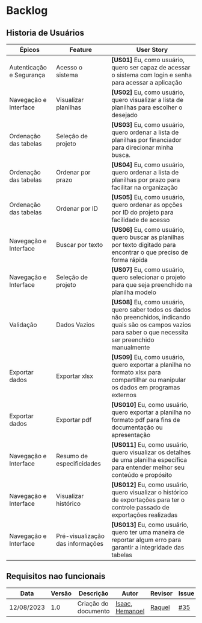# Backlog

## Historia de Usuários

| Épicos   |  Feature    | User Story|
| ------------- | ------------- | -------------|
|Autenticação e Segurança  |Acesso o sistema| <b>[US01]</b> Eu, como usuário, quero ser capaz de acessar o sistema com login e senha para acessar a aplicação|  
|Navegação e Interface |Visualizar planilhas| <b>[US02]</b> Eu, como usuário, quero visualizar a lista de planilhas para escolher o desejado|
|Ordenação das tabelas |Seleção de projeto| <b>[US03]</b> Eu, como usuário, quero ordenar a lista de planilhas por financiador para direcionar minha busca.|
|Ordenação das tabelas  |Ordenar por prazo| <b>[US04]</b> Eu, como usuário, quero ordenar a lista de planilhas por prazo para facilitar na organização|  
|Ordenação das tabelas |Ordenar por ID| <b>[US05]</b> Eu, como usuário, quero ordenar as opções por ID do projeto para facilidade de acesso|    
|Navegação e Interface |Buscar por texto| <b>[US06]</b> Eu, como usuário, quero buscar as planilhas por texto digitado para encontrar o que preciso de forma rápida|  
|Navegação e Interface |Seleção de projeto| <b>[US07]</b> Eu, como usuário, quero selecionar o projeto para que seja preenchido na planilha modelo|  
|Validação |Dados Vazios| <b>[US08]</b> Eu, como usuário, quero saber todos os dados não preenchidos, indicando quais são os campos vazios para saber o que necessita ser preenchido manualmente| 
|Exportar dados    |Exportar xlsx| <b>[US09]</b> Eu, como usuário, quero exportar a planilha no formato xlsx  para compartilhar ou manipular os dados em programas externos|  
|Exportar dados  |Exportar pdf| <b>[US010]</b> Eu, como usuário, quero exportar a planilha no formato pdf para fins de documentação ou apresentação|  
|Navegação e Interface | Resumo de especificidades| <b>[US011]</b> Eu, como usuário, quero visualizar os detalhes de uma planilha específica para entender melhor seu conteúdo e propósito|  
| Navegação e Interface |Visualizar histórico| <b>[US012]</b> Eu, como usuário, quero visualizar o histórico de exportações para ter o controle passado de exportações realizadas|  
|Navegação e Interface |Pré-visualização das informações| <b>[US013]</b> Eu, como usuário, quero ter uma maneira de reportar algum erro para garantir a integridade das tabelas| 



<!-- ## Historia de Usuários

| Épicos   |  Feature    | User Story| Prioridade|
| ------------- | ------------- | -------------| ------------- |
|Autenticação e Segurança  |Acesso o sistema| <b>[US01]</b> Eu, como usuário, quero ser capaz de acessar o sistema com login e senha para acessar a aplicação|alta |  
|Navegação e Interface |Visualizar planilhas| <b>[US02]</b> Eu, como usuário, quero visualizar a lista de planilhas para escolher o desejado|alta |
|Ordenação das tabelas |Seleção de projeto| <b>[US03]</b> Eu, como usuário, quero ordenar a lista de planilhas por financiador para direcionar minha busca.|alta|
|Ordenação das tabelas  |Ordenar por prazo| <b>[US04]</b> Eu, como usuário, quero ordenar a lista de planilhas por prazo para facilitar na organização|baixa |  
|Ordenação das tabelas |Ordenar por ID| <b>[US05]</b> Eu, como usuário, quero ordenar as opções por ID do projeto para facilidade de acesso|alta |    
|Navegação e Interface |Buscar por texto| <b>[US06]</b> Eu, como usuário, quero buscar as planilhas por texto digitado para encontrar o que preciso de forma rápida|baixa |  
|Navegação e Interface |Seleção de projeto| <b>[US07]</b> Eu, como usuário, quero selecionar o projeto para que seja preenchido na planilha modelo|alta |  
|Validação |Dados Vazios| <b>[US08]</b> Eu, como usuário, quero saber todos os dados não preenchidos, indicando quais são os campos vazios para saber o que necessita ser preenchido manualmente|média |  
|Exportar dados    |Exportar xlsx| <b>[US09]</b> Eu, como usuário, quero exportar a planilha no formato xlsx  para compartilhar ou manipular os dados em programas externos|alta |  
|Exportar dados  |Exportar pdf| <b>[US010]</b> Eu, como usuário, quero exportar a planilha no formato pdf para fins de documentação ou apresentação|alta |  
|Navegação e Interface | Resumo de especificidades| <b>[US011]</b> Eu, como usuário, quero visualizar os detalhes de uma planilha específica para entender melhor seu conteúdo e propósito|baixa |  
| Navegação e Interface |Visualizar histórico| <b>[US012]</b> Eu, como usuário, quero visualizar o histórico de exportações|baixa |  
|Navegação e Interface |Pré-visualização das informações| <b>[US013]</b> Eu, como usuário, quero ter uma pré-visualização das informações da planilha antes de selecioná-las para confirmar as informações|média |   -->





<!-- | ID | Requisito | Tipo |
| --- | --- | --- |
| 1 | Deve ser possível que os usuários realizem login  | RF |[us08]
| 2 | Deve ser possível que os usuários visualizem a lista de template | RF |[us02]
| 3 | Deve ser possível que os usuários filtrem a lista de planilhas por financiador | RF |[us03]
| 4 | Deve ser possível que os usuários ordenem a lista de planilhas por prazo | RF |[us04]
| 5 | Deve ser possível que os usuários ordenem por nome do projeto (a-z ou z-a) | RF |id-[us05]
| 6 | Deve ser possível que os usuários ordenem por financiador (a-z ou z-a) | RF |[criterio da 3]
| 7 | Deve ser possível que os usuários visualizem a planilha desejada | RF |[us11]
| 8 | Deve ser possível que os usuários busquem as planilhas por texto digitado (código, nome projeto, financiador…) | RF |[us06]
| 9 | Deve ser possível os usuários requisitem o preenchimento da planilha | RF |[us07]
| 10 | Deve ser possível o usuário tenha uma pré-visualização das informações da planilha | RF |[us13]
| 11 | Deve ser possível o usuário tenha a visualização completa das informações da planilha | RF |[us11]
| 12 | Deve ser possível acessar como administrador  |  |
| 13 | Deve ser possível como administrador cadastrar novos templates |  |
| 15 | Deve ser possível alertar que a planilha não tem todos os dados preenchidos | RF |[us08]
| 16 | Deve ser possível que os usuários exportem a planilha no formato xlsx | RF |[us09]
| 17 | Deve ser possível que os usuários exportem a planilha no formato pdf | RF |[us10] -->

## Requisitos nao funcionais

| Data | Versão | Descrição | Autor | Revisor | Issue |
| --- | --- | --- | --- | --- | --- |
| 12/08/2023 | 1.0 | Criação do documento |  [Isaac](https://github.com/IsaacLusca), [Hemanoel](https://github.com/hemanoelbritoF) | [Raquel](https://github.com/raqueleucaria) |[#35](https://github.com/ResidenciaTICBrisa/05_PipelineFinatec/issues/35)|